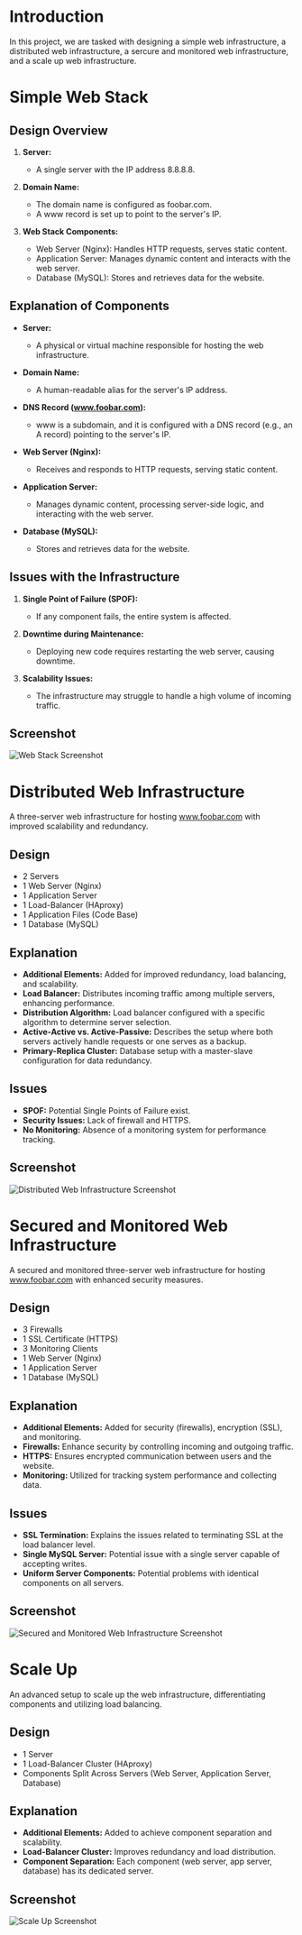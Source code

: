 # Introduction
In this project, we are tasked with designing a simple web infrastructure, a distributed web infrastructure, a sercure and monitored web infrastructure, and a scale up web infrastructure.

# Simple Web Stack

## Design Overview

1. **Server:**
   - A single server with the IP address 8.8.8.8.

2. **Domain Name:**
   - The domain name is configured as foobar.com.
   - A www record is set up to point to the server's IP.

3. **Web Stack Components:**
   - Web Server (Nginx): Handles HTTP requests, serves static content.
   - Application Server: Manages dynamic content and interacts with the web server.
   - Database (MySQL): Stores and retrieves data for the website.

## Explanation of Components

- **Server:**
  - A physical or virtual machine responsible for hosting the web infrastructure.

- **Domain Name:**
  - A human-readable alias for the server's IP address.

- **DNS Record (www.foobar.com):**
  - www is a subdomain, and it is configured with a DNS record (e.g., an A record) pointing to the server's IP.

- **Web Server (Nginx):**
  - Receives and responds to HTTP requests, serving static content.

- **Application Server:**
  - Manages dynamic content, processing server-side logic, and interacting with the web server.

- **Database (MySQL):**
  - Stores and retrieves data for the website.

## Issues with the Infrastructure

1. **Single Point of Failure (SPOF):**
   - If any component fails, the entire system is affected.

2. **Downtime during Maintenance:**
   - Deploying new code requires restarting the web server, causing downtime.

3. **Scalability Issues:**
   - The infrastructure may struggle to handle a high volume of incoming traffic.

## Screenshot

![Web Stack Screenshot](https://i.imgur.com/OHtE25Y.png)


# Distributed Web Infrastructure
A three-server web infrastructure for hosting www.foobar.com with improved scalability and redundancy.

## Design
- 2 Servers
- 1 Web Server (Nginx)
- 1 Application Server
- 1 Load-Balancer (HAproxy)
- 1 Application Files (Code Base)
- 1 Database (MySQL)

## Explanation
- **Additional Elements:** Added for improved redundancy, load balancing, and scalability.
- **Load Balancer:** Distributes incoming traffic among multiple servers, enhancing performance.
- **Distribution Algorithm:** Load balancer configured with a specific algorithm to determine server selection.
- **Active-Active vs. Active-Passive:** Describes the setup where both servers actively handle requests or one serves as a backup.
- **Primary-Replica Cluster:** Database setup with a master-slave configuration for data redundancy.

## Issues
- **SPOF:** Potential Single Points of Failure exist.
- **Security Issues:** Lack of firewall and HTTPS.
- **No Monitoring:** Absence of a monitoring system for performance tracking.

## Screenshot
![Distributed Web Infrastructure Screenshot](https://i.imgur.com/LXYy5Km.png)


# Secured and Monitored Web Infrastructure
A secured and monitored three-server web infrastructure for hosting www.foobar.com with enhanced security measures.

## Design
- 3 Firewalls
- 1 SSL Certificate (HTTPS)
- 3 Monitoring Clients
- 1 Web Server (Nginx)
- 1 Application Server
- 1 Database (MySQL)

## Explanation
- **Additional Elements:** Added for security (firewalls), encryption (SSL), and monitoring.
- **Firewalls:** Enhance security by controlling incoming and outgoing traffic.
- **HTTPS:** Ensures encrypted communication between users and the website.
- **Monitoring:** Utilized for tracking system performance and collecting data.

## Issues
- **SSL Termination:** Explains the issues related to terminating SSL at the load balancer level.
- **Single MySQL Server:** Potential issue with a single server capable of accepting writes.
- **Uniform Server Components:** Potential problems with identical components on all servers.

## Screenshot
![Secured and Monitored Web Infrastructure Screenshot](https://i.imgur.com/tAYCrue.png)


# Scale Up
An advanced setup to scale up the web infrastructure, differentiating components and utilizing load balancing.

## Design
- 1 Server
- 1 Load-Balancer Cluster (HAproxy)
- Components Split Across Servers (Web Server, Application Server, Database)

## Explanation
- **Additional Elements:** Added to achieve component separation and scalability.
- **Load-Balancer Cluster:** Improves redundancy and load distribution.
- **Component Separation:** Each component (web server, app server, database) has its dedicated server.

## Screenshot
![Scale Up Screenshot](https://i.imgur.com/VcZRhuO.png)

